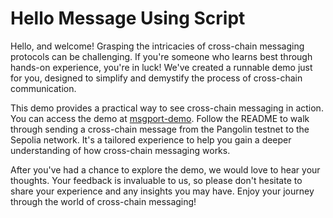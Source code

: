 # Hello Message Using Script

Hello, and welcome! Grasping the intricacies of cross-chain messaging protocols can be challenging. If you're someone who learns best through hands-on experience, you're in luck! We've created a runnable demo just for you, designed to simplify and demystify the process of cross-chain communication.

This demo provides a practical way to see cross-chain messaging in action. You can access the demo at [msgport-demo](https://github.com/msgport/msgport-demo). Follow the README to walk through sending a cross-chain message from the Pangolin testnet to the Sepolia network. It's a tailored experience to help you gain a deeper understanding of how cross-chain messaging works.

After you've had a chance to explore the demo, we would love to hear your thoughts. Your feedback is invaluable to us, so please don't hesitate to share your experience and any insights you may have. Enjoy your journey through the world of cross-chain messaging!